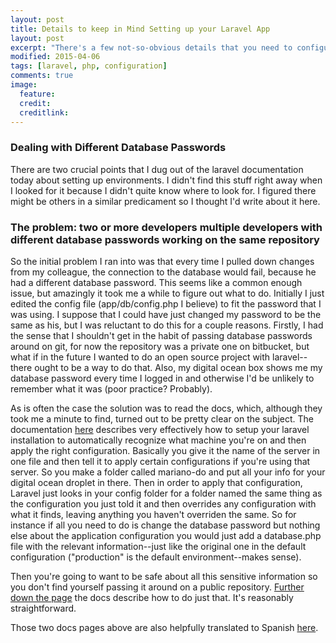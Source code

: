 ```yaml
---
layout: post
title: Details to keep in Mind Setting up your Laravel App
layout: post
excerpt: "There's a few not-so-obvious details that you need to configure for a new laravel app when working with multiple developers"
modified: 2015-04-06
tags: [laravel, php, configuration]
comments: true
image:
  feature:
  credit:
  creditlink:
---
```


### Dealing with Different Database Passwords
There are two crucial points that I dug out of the laravel documentation today about setting up environments. I didn't find this stuff right away when I looked for it because I didn't quite know where to look for. I figured there might be others in a similar predicament so I thought I'd write about it here.

### The problem: two or more developers multiple developers with different database passwords working on the same repository
So the initial problem I ran into was that every time I  pulled down changes from my colleague, the connection to the database would fail, because he had a different database password. This seems like a common enough issue, but amazingly it took me a while to figure out what to do. Initially I just edited the config file (app/db/config.php I believe) to fit the password that I was using. I suppose that I could have just changed my password to be the same as his, but I was reluctant to do this for a couple reasons. Firstly, I had the sense that I shouldn't get in the habit of passing database passwords around on git, for now the repository was a private one on bitbucket, but what if in the future I wanted to do an open source project with laravel--there ought to be a way to do that. Also, my digital ocean box shows me my database password every time I logged in and otherwise I'd be unlikely to remember what it was (poor practice? Probably).

As is often the case the solution was to read the docs, which, although they took me a minute to find, turned out to be pretty clear on the subject. The documentation [here](http://laravel.com/docs/4.2/configuration#environment-configuration) describes very effectively how to setup your laravel installation to automatically recognize what machine you're on and then apply the right configuration. Basically you give it the name of the server in one file and then tell it to apply certain configurations if you're using that server. So you make a folder called mariano-do and put all your info for your digital ocean droplet in there. Then in order to apply that configuration, Laravel just looks in your config folder for a folder named the same thing as the configuration you just told it and then overrides any configuration with what it finds, leaving anything you haven't overriden the same. So for instance if all you need to do is change the database password but nothing else about the application configuration you would just add a database.php file with the relevant information--just like the original one in the default configuration ("production" is the default environment--makes sense).

Then you're going to want to be safe about all this sensitive information so you don't find yourself passing it around on a public repository. [Further down the page](http://laravel.com/docs/4.2/configuration#protecting-sensitive-configuration) the docs describe how to do just that. It's reasonably straightforward.

Those two docs pages above are also helpfully translated to Spanish [here](http://laraveles.com/docs/4.1/configuration#protecting-sensitive-configuration).
